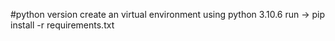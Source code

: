 #python version
create an virtual environment using python 3.10.6
run -> pip install -r requirements.txt